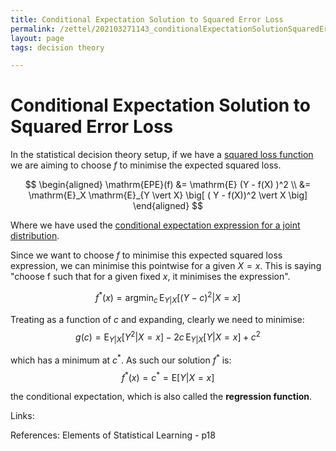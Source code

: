 ```yaml
---
title: Conditional Expectation Solution to Squared Error Loss
permalink: /zettel/202103271143_conditionalExpectationSolutionSquaredError
layout: page
tags: decision theory

---
```

# Conditional Expectation Solution to Squared Error Loss

In the statistical decision theory setup, if we have a [squared loss function](202101162041_lossFunctions) we are 
aiming to choose $f$ to minimise the expected squared loss.

$$
\begin{aligned}
\mathrm{EPE}(f) &= \mathrm{E} (Y - f(X) )^2 \\
&= \mathrm{E}_X \mathrm{E}_{Y \vert X} \big[ ( Y - f(X))^2 \vert X \big]
\end{aligned}
$$

Where we have used the [conditional expectation expression for a joint distribution](202103141401_conditionalExpectationJointDistribution).

Since we want to choose $f$ to minimise this expected squared loss expression, we can minimise this pointwise for a given $X=x$.
This is saying "choose f such that for a given fixed $x$, it minimises the expression".

$$
f^{\ast}(x) = \mathrm{argmin}_c \, \mathrm{E}_{Y \vert X} \big[ (Y - c)^2 \vert X = x \big]
$$

Treating as a function of $c$ and expanding, clearly we need to minimise:
$$
g(c) = \mathrm{E}_{Y \vert X} \big[ Y^2 \vert X = x \big] - 2 c \, \mathrm{E}_{Y \vert X} \big[ Y \vert X = x \big] + c^2
$$

which has a minimum at $c^{\ast}$. As such our solution $f^{\ast}$ is:
$$
f^{\ast}(x) = c^{\ast} = \mathrm{E} \big[ Y \vert X = x \big]
$$

the conditional expectation, which is also called the **regression function**.

Links: 

References: Elements of Statistical Learning - p18

